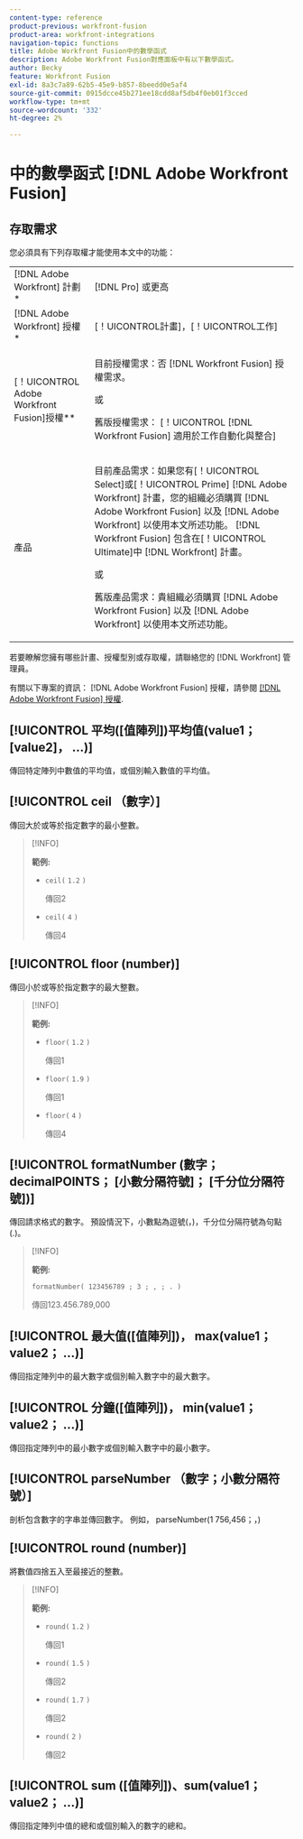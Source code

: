 ```yaml
---
content-type: reference
product-previous: workfront-fusion
product-area: workfront-integrations
navigation-topic: functions
title: Adobe Workfront Fusion中的數學函式
description: Adobe Workfront Fusion對應面板中有以下數學函式。
author: Becky
feature: Workfront Fusion
exl-id: 8a3c7a89-62b5-45e9-b857-8beedd0e5af4
source-git-commit: 0915dcce45b271ee18cdd8af5db4f0eb01f3cced
workflow-type: tm+mt
source-wordcount: '332'
ht-degree: 2%

---
```


# 中的數學函式 [!DNL Adobe Workfront Fusion]

## 存取需求

您必須具有下列存取權才能使用本文中的功能：

<table style="table-layout:auto">
 <col> 
 <col> 
 <tbody> 
  <tr> 
   <td role="rowheader">[!DNL Adobe Workfront] 計劃*</td> 
   <td> <p>[!DNL Pro] 或更高</p> </td> 
  </tr> 
  <tr data-mc-conditions=""> 
   <td role="rowheader">[!DNL Adobe Workfront] 授權*</td> 
   <td> <p>[！UICONTROL計畫]，[！UICONTROL工作]</p> </td> 
  </tr> 
  <tr> 
   <td role="rowheader">[！UICONTROL Adobe Workfront Fusion]授權**</td> 
   <td>
   <p>目前授權需求：否 [!DNL Workfront Fusion] 授權需求。</p>
   <p>或</p>
   <p>舊版授權需求： [！UICONTROL [!DNL Workfront Fusion] 適用於工作自動化與整合] </p>
   </td> 
  </tr> 
  <tr> 
   <td role="rowheader">產品</td> 
   <td>
   <p>目前產品需求：如果您有[！UICONTROL Select]或[！UICONTROL Prime] [!DNL Adobe Workfront] 計畫，您的組織必須購買 [!DNL Adobe Workfront Fusion] 以及 [!DNL Adobe Workfront] 以使用本文所述功能。 [!DNL Workfront Fusion] 包含在[！UICONTROL Ultimate]中 [!DNL Workfront] 計畫。</p>
   <p>或</p>
   <p>舊版產品需求：貴組織必須購買 [!DNL Adobe Workfront Fusion] 以及 [!DNL Adobe Workfront] 以使用本文所述功能。</p>
   </td> 
  </tr> 
 </tbody> 
</table>

若要瞭解您擁有哪些計畫、授權型別或存取權，請聯絡您的 [!DNL Workfront] 管理員。

有關以下專案的資訊： [!DNL Adobe Workfront Fusion] 授權，請參閱 [[!DNL Adobe Workfront Fusion] 授權](../../workfront-fusion/get-started/license-automation-vs-integration.md).

## [!UICONTROL 平均([值陣列])平均值(value1； [value2]， ...)]

傳回特定陣列中數值的平均值，或個別輸入數值的平均值。

## [!UICONTROL ceil （數字）]

傳回大於或等於指定數字的最小整數。

>[!INFO]
>
>**範例:**
>
>* `ceil(` `1.2` `)`
>
>   傳回2
>
>* `ceil(` `4` `)`
>
>   傳回4

## [!UICONTROL floor (number)]

傳回小於或等於指定數字的最大整數。

>[!INFO]
>
>**範例:**
>
>* `floor(` `1.2` `)`
>
>   傳回1
>
>* `floor(` `1.9` `)`
>
>   傳回1
>
>* `floor(` `4` `)`
>
>   傳回4

## [!UICONTROL formatNumber (數字；decimalPOINTS； [小數分隔符號]； [千分位分隔符號])]

傳回請求格式的數字。 預設情況下，小數點為逗號(，)，千分位分隔符號為句點(.)。

>[!INFO]
>
>**範例:**
>
>`formatNumber( 123456789 ; 3 ; , ; . )`
>
>傳回123.456.789,000

## [!UICONTROL 最大值([值陣列])， max(value1；value2； ...)]

傳回指定陣列中的最大數字或個別輸入數字中的最大數字。

## [!UICONTROL 分鐘([值陣列])， min(value1； value2； ...)]

傳回指定陣列中的最小數字或個別輸入數字中的最小數字。

## [!UICONTROL parseNumber （數字；小數分隔符號）]

剖析包含數字的字串並傳回數字。 例如， parseNumber(1 756,456；，)

## [!UICONTROL round (number)]

將數值四捨五入至最接近的整數。

>[!INFO]
>
>**範例:**
>
>* `round(` `1.2` `)`
>
>   傳回1
>
>* `round(` `1.5` `)`
>
>   傳回2
>
>* `round(` `1.7` `)`
>
>   傳回2
> 
>* `round(` `2` `)`
>
>   傳回2

## [!UICONTROL sum ([值陣列])、sum(value1； value2； ...)]

傳回指定陣列中值的總和或個別輸入的數字的總和。

